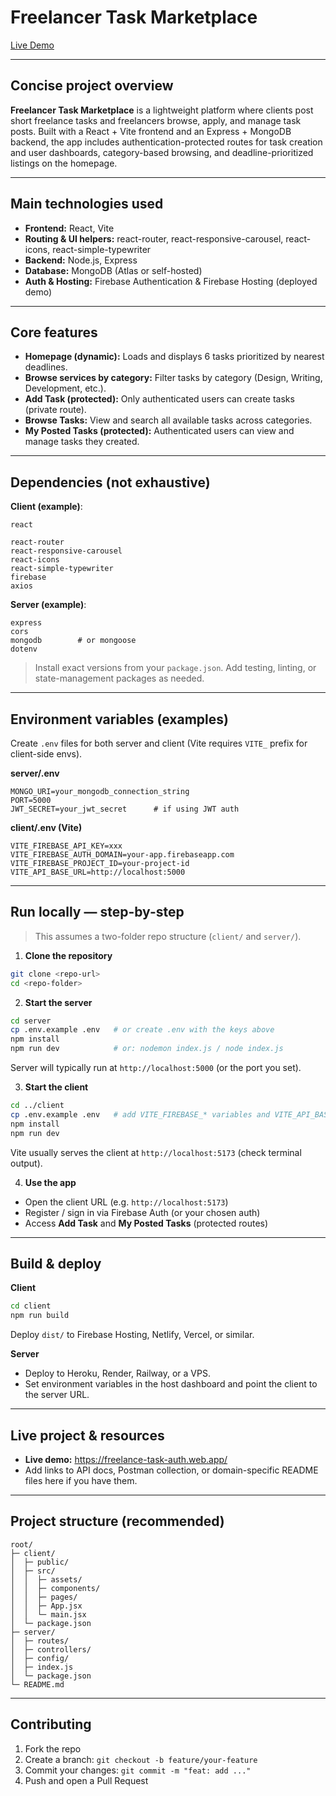 # Freelancer Task Marketplace

[Live Demo](https://freelance-task-auth.web.app/)

---

## Concise project overview
**Freelancer Task Marketplace** is a lightweight platform where clients post short freelance tasks and freelancers browse, apply, and manage task posts. Built with a React + Vite frontend and an Express + MongoDB backend, the app includes authentication-protected routes for task creation and user dashboards, category-based browsing, and deadline-prioritized listings on the homepage.

---





## Main technologies used
- **Frontend:** React, Vite
- **Routing & UI helpers:** react-router, react-responsive-carousel, react-icons, react-simple-typewriter
- **Backend:** Node.js, Express
- **Database:** MongoDB (Atlas or self-hosted)
- **Auth & Hosting:** Firebase Authentication & Firebase Hosting (deployed demo)

---

## Core features
- **Homepage (dynamic):** Loads and displays 6 tasks prioritized by nearest deadlines.  
- **Browse services by category:** Filter tasks by category (Design, Writing, Development, etc.).
- **Add Task (protected):** Only authenticated users can create tasks (private route).  
- **Browse Tasks:** View and search all available tasks across categories.  
- **My Posted Tasks (protected):** Authenticated users can view and manage tasks they created.

---

## Dependencies (not exhaustive)
**Client (example)**:
```
react

react-router
react-responsive-carousel
react-icons
react-simple-typewriter
firebase
axios
```
**Server (example)**:
```
express
cors
mongodb        # or mongoose
dotenv
```
> Install exact versions from your `package.json`. Add testing, linting, or state-management packages as needed.

---

## Environment variables (examples)
Create `.env` files for both server and client (Vite requires `VITE_` prefix for client-side envs).

**server/.env**
```
MONGO_URI=your_mongodb_connection_string
PORT=5000
JWT_SECRET=your_jwt_secret      # if using JWT auth
```
**client/.env (Vite)**
```
VITE_FIREBASE_API_KEY=xxx
VITE_FIREBASE_AUTH_DOMAIN=your-app.firebaseapp.com
VITE_FIREBASE_PROJECT_ID=your-project-id
VITE_API_BASE_URL=http://localhost:5000
```

---

## Run locally — step-by-step
> This assumes a two-folder repo structure (`client/` and `server/`).

1. **Clone the repository**
```bash
git clone <repo-url>
cd <repo-folder>
```

2. **Start the server**
```bash
cd server
cp .env.example .env   # or create .env with the keys above
npm install
npm run dev            # or: nodemon index.js / node index.js
```
Server will typically run at `http://localhost:5000` (or the port you set).

3. **Start the client**
```bash
cd ../client
cp .env.example .env   # add VITE_FIREBASE_* variables and VITE_API_BASE_URL
npm install
npm run dev
```
Vite usually serves the client at `http://localhost:5173` (check terminal output).

4. **Use the app**
- Open the client URL (e.g. `http://localhost:5173`)
- Register / sign in via Firebase Auth (or your chosen auth)
- Access **Add Task** and **My Posted Tasks** (protected routes)

---

## Build & deploy
**Client**
```bash
cd client
npm run build
```
Deploy `dist/` to Firebase Hosting, Netlify, Vercel, or similar.

**Server**
- Deploy to Heroku, Render, Railway, or a VPS.
- Set environment variables in the host dashboard and point the client to the server URL.

---

## Live project & resources
- **Live demo:** https://freelance-task-auth.web.app/
- Add links to API docs, Postman collection, or domain-specific README files here if you have them.

---

## Project structure (recommended)
```
root/
├─ client/
│  ├─ public/
│  ├─ src/
│  │  ├─ assets/
│  │  ├─ components/
│  │  ├─ pages/
│  │  ├─ App.jsx
│  │  └─ main.jsx
│  └─ package.json
├─ server/
│  ├─ routes/
│  ├─ controllers/
│  ├─ config/
│  ├─ index.js
│  └─ package.json
└─ README.md
```

---

## Contributing
1. Fork the repo
2. Create a branch: `git checkout -b feature/your-feature`
3. Commit your changes: `git commit -m "feat: add ..."`
4. Push and open a Pull Request



